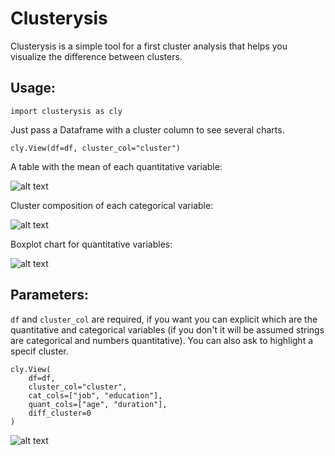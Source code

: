 # Clusterysis

Clusterysis is a simple tool for a first cluster analysis that helps you visualize the difference between clusters.

## Usage:

`import clusterysis as cly`

Just pass a Dataframe with a cluster column to see several charts.

`cly.View(df=df, cluster_col="cluster")`

A table with the mean of each quantitative variable:

![alt text](doc/img/table.png)

Cluster composition of each categorical variable:

![alt text](doc/img/pie.png)

Boxplot chart for quantitative variables:

![alt text](doc/img/box.png)

## Parameters:

`df` and `cluster_col` are required, if you want you can explicit which are the quantitative and categorical variables (if you don't it will be assumed strings are categorical and numbers quantitative).
You can also ask to highlight a specif cluster.

```
cly.View(
    df=df,
    cluster_col="cluster",
    cat_cols=["job", "education"],
    quant_cols=["age", "duration"],
    diff_cluster=0
)
```

![alt text](doc/img/box2.png)